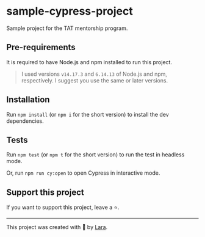 # sample-cypress-project

Sample project for the TAT mentorship program.

## Pre-requirements

It is required to have Node.js and npm installed to run this project.

> I used versions `v14.17.3` and `6.14.13` of Node.js and npm, respectively. I suggest you use the same or later versions.

## Installation

Run `npm install` (or `npm i` for the short version) to install the dev dependencies.

## Tests

Run `npm test` (or `npm t` for the short version) to run the test in headless mode.

Or, run `npm run cy:open` to open Cypress in interactive mode.

## Support this project

If you want to support this project, leave a ⭐.

___

This project was created with 💖 by [Lara](https://github.com/laraoliveira2435).
